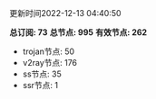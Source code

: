 更新时间2022-12-13 04:40:50

**总订阅: 73**
**总节点: 995**
**有效节点: 262**
- trojan节点: 50
- v2ray节点: 176
- ss节点: 35
- ssr节点: 1
